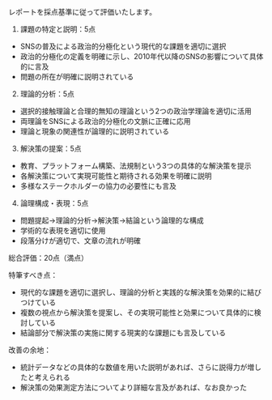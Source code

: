 レポートを採点基準に従って評価いたします。

1. 課題の特定と説明：5点
- SNSの普及による政治的分極化という現代的な課題を適切に選択
- 政治的分極化の定義を明確に示し、2010年代以降のSNSの影響について具体的に言及
- 問題の所在が明確に説明されている

2. 理論的分析：5点
- 選択的接触理論と合理的無知の理論という2つの政治学理論を適切に活用
- 両理論をSNSによる政治的分極化の文脈に正確に応用
- 理論と現象の関連性が論理的に説明されている

3. 解決策の提案：5点
- 教育、プラットフォーム構築、法規制という3つの具体的な解決策を提示
- 各解決策について実現可能性と期待される効果を明確に説明
- 多様なステークホルダーの協力の必要性にも言及

4. 論理構成・表現：5点
- 問題提起→理論的分析→解決策→結論という論理的な構成
- 学術的な表現を適切に使用
- 段落分けが適切で、文章の流れが明確

総合評価：20点（満点）

特筆すべき点：
- 現代的な課題を適切に選択し、理論的分析と実践的な解決策を効果的に結びつけている
- 複数の視点から解決策を提案し、その実現可能性と効果について具体的に検討している
- 結論部分で解決策の実施に関する現実的な課題にも言及している

改善の余地：
- 統計データなどの具体的な数値を用いた説明があれば、さらに説得力が増したと考えられる
- 解決策の効果測定方法についてより詳細な言及があれば、なお良かった